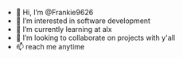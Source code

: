- 👋 Hi, I’m @Frankie9626
- 👀 I’m interested in software development
- 🌱 I’m currently learning at alx 
- 💞️ I’m looking to collaborate on projects with y'all
- 📫 reach me anytime

<!---
Frankie9626/Frankie9626 is a ✨ special ✨ repository because its `README.md` (this file) appears on your GitHub profile.
You can click the Preview link to take a look at your changes.
--->
